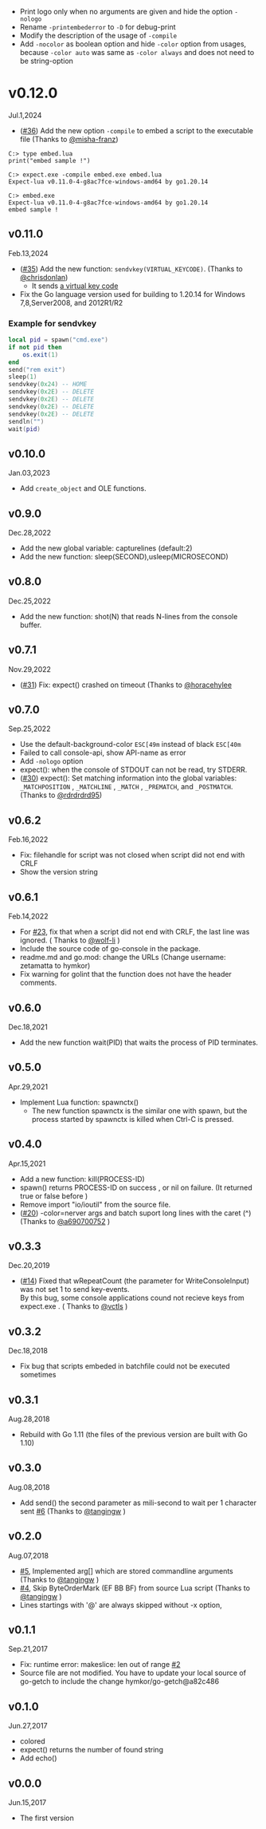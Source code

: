 - Print logo only when no arguments are given and hide the option `-nologo`
- Rename `-printembederror` to `-D` for debug-print
- Modify the description of the usage of `-compile`
- Add `-nocolor` as boolean option and hide `-color` option from usages, because `-color auto` was same as `-color always` and does not need to be string-option

v0.12.0
=======
Jul.1,2024

- ([#36]) Add the new option `-compile` to embed a script to the executable file (Thanks to [@misha-franz])

```
C:> type embed.lua
print("embed sample !")

C:> expect.exe -compile embed.exe embed.lua
Expect-lua v0.11.0-4-g8ac7fce-windows-amd64 by go1.20.14

C:> embed.exe
Expect-lua v0.11.0-4-g8ac7fce-windows-amd64 by go1.20.14
embed sample !
```

[#36]: https://github.com/hymkor/expect/issues/36
[@misha-franz]: https://github.com/misha-franz

v0.11.0
-------
Feb.13,2024

- ([#35]) Add the new function: `sendvkey(VIRTUAL_KEYCODE)`. (Thanks to [@chrisdonlan])
    - It sends [a virtual key code](https://learn.microsoft.com/en-us/windows/win32/inputdev/virtual-key-codes)
- Fix the Go language version used for building to 1.20.14 for Windows 7,8,Server2008, and 2012R1/R2

[#35]: https://github.com/hymkor/expect/issues/35
[@chrisdonlan]: https://github.com/chrisdonlan

### Example for sendvkey

```lua
local pid = spawn("cmd.exe")
if not pid then
    os.exit(1)
end
send("rem exit")
sleep(1)
sendvkey(0x24) -- HOME
sendvkey(0x2E) -- DELETE
sendvkey(0x2E) -- DELETE
sendvkey(0x2E) -- DELETE
sendvkey(0x2E) -- DELETE
sendln("")
wait(pid)
```

v0.10.0
-------
Jan.03,2023

- Add `create_object` and OLE functions.

v0.9.0
------
Dec.28,2022

- Add the new global variable: capturelines (default:2)
- Add the new function: sleep(SECOND),usleep(MICROSECOND)

v0.8.0
------
Dec.25,2022

- Add the new function: shot(N) that reads N-lines from the console buffer.

v0.7.1
------
Nov.29,2022

- ([#31]) Fix: expect() crashed on timeout (Thanks to [@horacehylee]

[#31]: https://github.com/hymkor/expect/issues/31
[@horacehylee]: https://github.com/horacehylee

v0.7.0
------
Sep.25,2022

- Use the default-background-color `ESC[49m` instead of black `ESC[40m`
- Failed to call console-api, show API-name as error
- Add `-nologo` option
- expect(): when the console of STDOUT can not be read, try STDERR.
- ([#30]) expect(): Set matching information into the global variables: `_MATCHPOSITION` , `_MATCHLINE` , `_MATCH` , `_PREMATCH`, and `_POSTMATCH`. (Thanks to [@rdrdrdrd95])

[@rdrdrdrd95]: https://github.com/rdrdrdrd95
[#30]: https://github.com/hymkor/expect/issues/30

v0.6.2
------
Feb.16,2022

- Fix: filehandle for script was not closed when script did not end with CRLF
- Show the version string

v0.6.1
------
Feb.14,2022

- For [#23], fix that when a script did not end with CRLF, the last line was ignored.
( Thanks to [@wolf-li] )
- Include the source code of go-console in the package.
- readme.md and go.mod: change the URLs (Change username: zetamatta to hymkor)
- Fix warning for golint that the function does not have the header comments.

[#23]: https://github.com/hymkor/expect/issues/23
[@wolf-li]: https://github.com/wolf-li

v0.6.0
------
Dec.18,2021

- Add the new function wait(PID) that waits the process of PID terminates.

v0.5.0
------
Apr.29,2021

- Implement Lua function: spawnctx()
    - The new function spawnctx is the similar one with spawn, but the process started by spawnctx is killed when Ctrl-C is pressed.

v0.4.0
------
Apr.15,2021

- Add a new function: kill(PROCESS-ID)
- spawn() returns PROCESS-ID on success , or nil on failure. (It returned true or false before )
- Remove import "io/ioutil" from the source file.
- ([#20]) -color=nerver args and batch suport long lines with the caret (^) (Thanks to [@a690700752] )

[#20]: https://github.com/hymkor/expect/issues/20
[@a690700752]: https://github.com/a690700752

v0.3.3
------
Dec.20,2019

- ([#14]) Fixed that wRepeatCount (the parameter for WriteConsoleInput) was not set 1 to send key-events.  
By this bug, some console applications cound not recieve keys from expect.exe . ( Thanks to [@vctls] )

[#14]: https://github.com/hymkor/expect/issues/14
[@vctls]: https://github.com/vctls

v0.3.2
------
Dec.18,2018

- Fix bug that scripts embeded in batchfile could not be executed sometimes

v0.3.1
------
Aug.28,2018

- Rebuild with Go 1.11 (the files of the previous version are built with Go 1.10)

v0.3.0
------
Aug.08,2018

- Add send() the second parameter as mili-second to wait per 1 character sent [#6] \(Thanks to [@tangingw] \)

[#6]: https://github.com/hymkor/expect/issues/6

v0.2.0
------
Aug.07,2018

- [#5], Implemented arg[] which are stored commandline arguments (Thanks to [@tangingw] )
- [#4], Skip ByteOrderMark (EF BB BF) from source Lua script (Thanks to [@tangingw] )
- Lines startings with '@' are always skipped without -x option,

[#5]: https://github.com/hymkor/expect/issues/5
[#4]: https://github.com/hymkor/expect/issues/4
[@tangingw]: https://github.com/tangingw

v0.1.1
------
Sep.21,2017

- Fix: runtime error: makeslice: len out of range [#2]
- Source file are not modified. You have to update your local source of go-getch to include the change hymkor/go-getch@a82c486

[#2]: https://github.com/hymkor/expect/issues/2

v0.1.0
------
Jun.27,2017

- colored
- expect() returns the number of found string
- Add echo()

v0.0.0
------
Jun.15,2017

- The first version
